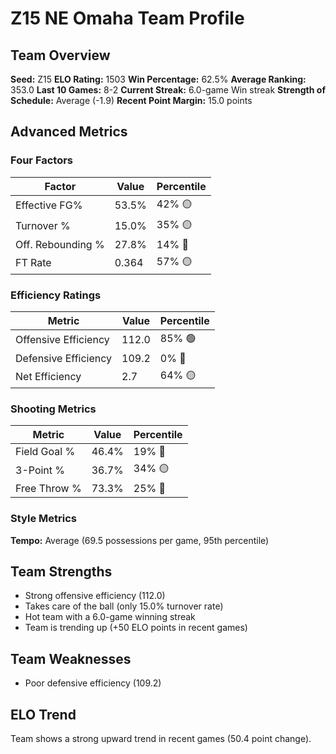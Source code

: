# Z15 NE Omaha Team Profile
## Team Overview
**Seed:** Z15
**ELO Rating:** 1503
**Win Percentage:** 62.5%
**Average Ranking:** 353.0
**Last 10 Games:** 8-2
**Current Streak:** 6.0-game Win streak
**Strength of Schedule:** Average (-1.9)
**Recent Point Margin:** 15.0 points

## Advanced Metrics
### Four Factors
| Factor | Value | Percentile |
|--------|-------|------------|
| Effective FG% | 53.5% | 42% 🟡 |
| Turnover % | 15.0% | 35% 🟡 |
| Off. Rebounding % | 27.8% | 14% 🔴 |
| FT Rate | 0.364 | 57% 🟡 |

### Efficiency Ratings
| Metric | Value | Percentile |
|--------|-------|------------|
| Offensive Efficiency | 112.0 | 85% 🟢 |
| Defensive Efficiency | 109.2 | 0% 🔴 |
| Net Efficiency | 2.7 | 64% 🟡 |

### Shooting Metrics
| Metric | Value | Percentile |
|--------|-------|------------|
| Field Goal % | 46.4% | 19% 🔴 |
| 3-Point % | 36.7% | 34% 🟡 |
| Free Throw % | 73.3% | 25% 🔴 |

### Style Metrics
**Tempo:** Average (69.5 possessions per game, 95th percentile)

## Team Strengths
* Strong offensive efficiency (112.0)
* Takes care of the ball (only 15.0% turnover rate)
* Hot team with a 6.0-game winning streak
* Team is trending up (+50 ELO points in recent games)

## Team Weaknesses
* Poor defensive efficiency (109.2)

## ELO Trend
Team shows a strong upward trend in recent games (50.4 point change).

